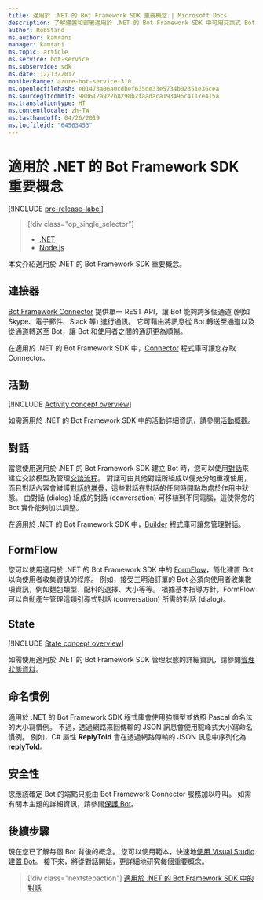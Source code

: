 ```yaml
---
title: 適用於 .NET 的 Bot Framework SDK 重要概念 | Microsoft Docs
description: 了解建置和部署適用於 .NET 的 Bot Framework SDK 中可用交談式 Bot 所需的重要概念和工具。
author: RobStand
ms.author: kamrani
manager: kamrani
ms.topic: article
ms.service: bot-service
ms.subservice: sdk
ms.date: 12/13/2017
monikerRange: azure-bot-service-3.0
ms.openlocfilehash: e01473a06a0cdbef635de33e5734b02351e36cea
ms.sourcegitcommit: 980612a922b8290b2faadaca193496c4117e415a
ms.translationtype: HT
ms.contentlocale: zh-TW
ms.lasthandoff: 04/26/2019
ms.locfileid: "64563453"
---
```

# <a name="key-concepts-in-the-bot-framework-sdk-for-net"></a>適用於 .NET 的 Bot Framework SDK 重要概念

[!INCLUDE [pre-release-label](../includes/pre-release-label-v3.md)]

> [!div class="op_single_selector"]
> - [.NET](../dotnet/bot-builder-dotnet-concepts.md)
> - [Node.js](../nodejs/bot-builder-nodejs-concepts.md)

本文介紹適用於 .NET 的 Bot Framework SDK 重要概念。

## <a name="connector"></a>連接器

[Bot Framework Connector](bot-builder-dotnet-connector.md) 提供單一 REST API，讓 Bot 能夠跨多個通道 (例如 Skype、電子郵件、Slack 等) 進行通訊。 它可藉由將訊息從 Bot 轉送至通道以及從通道轉送至 Bot，讓 Bot 和使用者之間的通訊更為順暢。 

在適用於 .NET 的 Bot Framework SDK 中，[Connector][connectorLibrary] 程式庫可讓您存取 Connector。 

## <a name="activity"></a>活動

[!INCLUDE [Activity concept overview](../includes/snippet-dotnet-concept-activity.md)]

如需適用於 .NET 的 Bot Framework SDK 中的活動詳細資訊，請參閱[活動概觀](bot-builder-dotnet-activities.md)。

## <a name="dialog"></a>對話

當您使用適用於 .NET 的 Bot Framework SDK 建立 Bot 時，您可以使用[對話](bot-builder-dotnet-dialogs.md)來建立交談模型及管理[交談流程](../bot-service-design-conversation-flow.md#dialog-stack)。 對話可由其他對話所組成以便充分地重複使用，而且對話內容會維護[對話的堆疊](../bot-service-design-conversation-flow.md)，這些對話在對話的任何時間點均處於作用中狀態。 由對話 \(dialog\) 組成的對話 \(conversation\) 可移植到不同電腦，這使得您的 Bot 實作能夠加以調整。 

在適用於 .NET 的 Bot Framework SDK 中，[Builder][builderLibrary] 程式庫可讓您管理對話。

## <a name="formflow"></a>FormFlow

您可以使用適用於 .NET 的 Bot Framework SDK 中的 [FormFlow](bot-builder-dotnet-formflow.md)，簡化建置 Bot 以向使用者收集資訊的程序。 例如，接受三明治訂單的 Bot 必須向使用者收集數項資訊，例如麵包類型、配料的選擇、大小等等。 根據基本指導方針，FormFlow 可以自動產生管理這類引導式對話 \(conversation\) 所需的對話 \(dialog\)。

## <a name="state"></a>State

[!INCLUDE [State concept overview](../includes/snippet-dotnet-concept-state.md)]

如需使用適用於 .NET 的 Bot Framework SDK 管理狀態的詳細資訊，請參閱[管理狀態資料](bot-builder-dotnet-state.md)。

## <a name="naming-conventions"></a>命名慣例

適用於 .NET 的 Bot Framework SDK 程式庫會使用強類型並依照 Pascal 命名法的大小寫慣例。 不過，透過網路來回傳輸的 JSON 訊息會使用駝峰式大小寫命名慣例。 例如，C# 屬性 **ReplyToId** 會在透過網路傳輸的 JSON 訊息中序列化為 **replyToId**。

## <a name="security"></a>安全性

您應該確定 Bot 的端點只能由 Bot Framework Connector 服務加以呼叫。 如需有關本主題的詳細資訊，請參閱[保護 Bot](bot-builder-dotnet-security.md)。

## <a name="next-steps"></a>後續步驟

現在您已了解每個 Bot 背後的概念。 您可以使用範本，快速地[使用 Visual Studio 建置 Bot](bot-builder-dotnet-quickstart.md)。 接下來，將從對話開始，更詳細地研究每個重要概念。

> [!div class="nextstepaction"]
> [適用於 .NET 的 Bot Framework SDK 中的對話](bot-builder-dotnet-dialogs.md)

[connectorLibrary]: /dotnet/api/microsoft.bot.connector

[builderLibrary]: /dotnet/api/microsoft.bot.builder.dialogs
